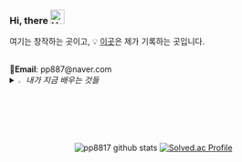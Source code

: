 ### Hi, there <img src="https://raw.githubusercontent.com/Tarikul-Islam-Anik/Animated-Fluent-Emojis/master/Emojis/Hand%20gestures/Hand%20with%20Fingers%20Splayed%20Light%20Skin%20Tone.png" alt="Hand with Fingers Splayed Light Skin Tone" width="25" height="25" />
여기는 창작하는 곳이고,
💡 [이곳](https://velog.io/@pp8817)은 제가 기록하는 곳입니다.
<!--GITHUB_ACTIVITY:{"rows": 5}-->

<br>
<Strong>📧Email</Strong>: pp887@naver.com

<br>


<i>
<details>
<summary>
  <img src="https://raw.githubusercontent.com/Tarikul-Islam-Anik/Animated-Fluent-Emojis/master/Emojis/Hand%20gestures/Eyes.png" alt="Eyes" width="2%" /> 내가 지금 배우는 것들
</summary>
   <br>
  
<img src="https://img.shields.io/badge/JAVA-007396?style=for-the-badge&logo=java&logoColor=white">  ![spring](https://img.shields.io/badge/Spring-6DB33F?style=for-the-badge&logo=spring&logoColor=white) <img src="https://img.shields.io/badge/SpringBoot-6DB33F?style=for-the-badge&logo=SpringBoot&logoColor=white"> ![python](https://img.shields.io/badge/Python-14354C?style=for-the-badge&logo=python&logoColor=white) 
</details>
</i>

<br>

<div align="center">
    
![pp8817 github stats](https://github-readme-stats.vercel.app/api?username=pp88117&show_icons=true)
[![Solved.ac Profile](http://mazassumnida.wtf/api/v2/generate_badge?boj=pp88117)](https://solved.ac/pp8817/)
